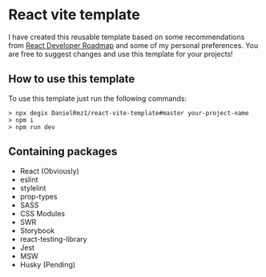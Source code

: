 # React vite template

I have created this reusable template based on some recommendations from [React Developer Roadmap](https://roadmap.sh/react/) and some of my personal preferences. You are free to suggest changes and use this template for your projects!

## How to use this template

To use this template just run the following commands:

```
> npx degix DanielRmz1/react-vite-template#master your-project-name
> npm i
> npm run dev
```

## Containing packages

-   React (Obviously)
-   eslint
-   stylelint
-   prop-types
-   SASS
-   CSS Modules
-   SWR
-   Storybook
-   react-testing-library
-   Jest
-   MSW
-   Husky (Pending)
